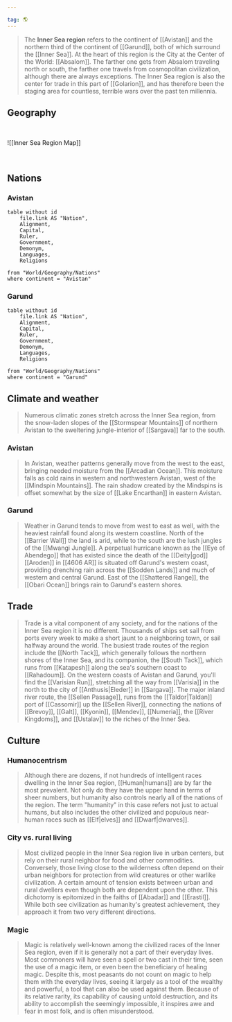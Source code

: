 ```yaml
---

tag: 🌎
---
```



> The **Inner Sea region** refers to the continent of [[Avistan]] and the northern third of the continent of [[Garund]], both of which surround the [[Inner Sea]]. At the heart of this region is the City at the Center of the World: [[Absalom]]. The farther one gets from Absalom traveling north or south, the farther one travels from cosmopolitan civilization, although there are always exceptions. The Inner Sea region is also the center for trade in this part of [[Golarion]], and has therefore been the staging area for countless, terrible wars over the past ten millennia.

## Geography

<br>

![[Inner Sea Region Map]]

<br>



## Nations

### Avistan

```dataview
table without id
	file.link AS "Nation",
	Alignment,
	Capital,
	Ruler,
	Government,
	Demonym,
	Languages,
	Religions

from "World/Geography/Nations"
where continent = "Avistan"

```


### Garund

```dataview
table without id
	file.link AS "Nation",
	Alignment,
	Capital,
	Ruler,
	Government,
	Demonym,
	Languages,
	Religions

from "World/Geography/Nations"
where continent = "Garund"

```

## Climate and weather

> Numerous climatic zones stretch across the Inner Sea region, from the snow-laden slopes of the [[Stormspear Mountains]] of northern Avistan to the sweltering jungle-interior of [[Sargava]] far to the south.


### Avistan

> In Avistan, weather patterns generally move from the west to the east, bringing needed moisture from the [[Arcadian Ocean]]. This moisture falls as cold rains in western and northwestern Avistan, west of the [[Mindspin Mountains]]. The rain shadow created by the Mindspins is offset somewhat by the size of [[Lake Encarthan]] in eastern Avistan.


### Garund

> Weather in Garund tends to move from west to east as well, with the heaviest rainfall found along its western coastline. North of the [[Barrier Wall]] the land is arid, while to the south are the lush jungles of the [[Mwangi Jungle]]. A perpetual hurricane known as the [[Eye of Abendego]] that has existed since the death of the [[Deity|god]] [[Aroden]] in [[4606 AR]] is situated off Garund's western coast, providing drenching rain across the [[Sodden Lands]] and much of western and central Garund. East of the [[Shattered Range]], the [[Obari Ocean]] brings rain to Garund's eastern shores.


## Trade

> Trade is a vital component of any society, and for the nations of the Inner Sea region it is no different. Thousands of ships set sail from ports every week to make a short jaunt to a neighboring town, or sail halfway around the world. The busiest trade routes of the region include the [[North Tack]], which generally follows the northern shores of the Inner Sea, and its companion, the [[South Tack]], which runs from [[Katapesh]] along the sea's southern coast to [[Rahadoum]]. On the western coasts of Avistan and Garund, you'll find the [[Varisian Run]], stretching all the way from [[Varisia]] in the north to the city of [[Anthusis|Eleder]] in [[Sargava]]. The major inland river route, the [[Sellen Passage]], runs from the [[Taldor|Taldan]] port of [[Cassomir]] up the [[Sellen River]], connecting the nations of [[Brevoy]], [[Galt]], [[Kyonin]], [[Mendev]], [[Numeria]], the [[River Kingdoms]], and [[Ustalav]] to the riches of the Inner Sea.


## Culture


### Humanocentrism

> Although there are dozens, if not hundreds of intelligent races dwelling in the Inner Sea region, [[Human|humans]] are by far the most prevalent. Not only do they have the upper hand in terms of sheer numbers, but humanity also controls nearly all of the nations of the region. The term "humanity" in this case refers not just to actual humans, but also includes the other civilized and populous near-human races such as [[Elf|elves]] and [[Dwarf|dwarves]].


### City vs. rural living

> Most civilized people in the Inner Sea region live in urban centers, but rely on their rural neighbor for food and other commodities. Conversely, those living close to the wilderness often depend on their urban neighbors for protection from wild creatures or other warlike civilization. A certain amount of tension exists between urban and rural dwellers even though both are dependent upon the other. This dichotomy is epitomized in the faiths of [[Abadar]] and [[Erastil]]. While both see civilization as humanity's greatest achievement, they approach it from two very different directions.


### Magic

> Magic is relatively well-known among the civilized races of the Inner Sea region, even if it is generally not a part of their everyday lives. Most commoners will have seen a spell or two cast in their time, seen the use of a magic item, or even been the beneficiary of healing magic. Despite this, most peasants do not count on magic to help them with the everyday lives, seeing it largely as a tool of the wealthy and powerful, a tool that can also be used against them. Because of its relative rarity, its capability of causing untold destruction, and its ability to accomplish the seemingly impossible, it inspires awe and fear in most folk, and is often misunderstood.









